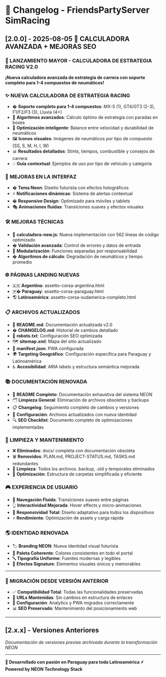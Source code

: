 # 🌟 Changelog - FriendsPartyServer SimRacing

## [2.0.0] - 2025-08-05 🚀 CALCULADORA AVANZADA + MEJORAS SEO

### 🎯 LANZAMIENTO MAYOR - CALCULADORA DE ESTRATEGIA RACING V2.0

**¡Nueva calculadora avanzada de estrategia de carrera con soporte completo para 1-4 compuestos de neumáticos!**

### ✨ **NUEVA CALCULADORA DE ESTRATEGIA RACING**
- �️ **Soporte completo para 1-4 compuestos**: MX-5 (1), GT4/GT3 (2-3), F1/F2/F3 (3), Lluvia (4+)
- 🧮 **Algoritmos avanzados**: Cálculo óptimo de estrategia con paradas en boxes
- 🎯 **Optimización inteligente**: Balance entre velocidad y durabilidad de neumáticos
- 🖼️ **Iconos visuales**: Imágenes de neumáticos por tipo de compuesto (SS, S, M, H, I, W)
- 📊 **Resultados detallados**: Stints, tiempos, combustible y consejos de carrera
- 💡 **Guía contextual**: Ejemplos de uso por tipo de vehículo y categoría

### 🏁 **MEJORAS EN LA INTERFAZ**
- � **Tema Neon**: Diseño futurista con efectos holográficos
- ⚡ **Notificaciones dinámicas**: Sistema de alertas contextual
- � **Responsive Design**: Optimizado para móviles y tablets
- 🎭 **Animaciones fluidas**: Transiciones suaves y efectos visuales

### 🛠️ **MEJORAS TÉCNICAS**
- 📝 **calculadora-new.js**: Nueva implementación con 562 líneas de código optimizado
- � **Validación avanzada**: Control de errores y datos de entrada
- 🔧 **Modularización**: Funciones separadas por responsabilidad
- � **Algoritmos de cálculo**: Degradación de neumáticos y tiempo promedio

### 🌐 **PÁGINAS LANDING NUEVAS**
- 🇦🇷 **Argentina**: assetto-corsa-argentina.html
- 🇵� **Paraguay**: assetto-corsa-paraguay.html  
- 🌎 **Latinoamérica**: assetto-corsa-sudamerica-completo.html

### 📋 **ARCHIVOS ACTUALIZADOS**
- 📖 **README.md**: Documentación actualizada v2.0
- � **CHANGELOG.md**: Historial de cambios detallado
- 🤖 **robots.txt**: Configuración SEO optimizada
- 🗺️ **sitemap.xml**: Mapa del sitio actualizado
- 📱 **manifest.json**: PWA configurada
- 🌍 **Targeting Geográfico**: Configuración específica para Paraguay y Latinoamérica
- ♿ **Accesibilidad**: ARIA labels y estructura semántica mejorada

### 📚 **DOCUMENTACIÓN RENOVADA**
- 📖 **README Completo**: Documentación exhaustiva del sistema NEON
- 🗂️ **Limpieza General**: Eliminación de archivos obsoletos y backups
- 📋 **Changelog**: Seguimiento completo de cambios y versiones
- 🔧 **Configuración**: Archivos actualizados con nueva identidad
- 🔍 **SEO Checklist**: Documento completo de optimizaciones implementadas

### 🧹 **LIMPIEZA Y MANTENIMIENTO**
- ❌ **Eliminados**: docs/ completa con documentación obsoleta
- 🗑️ **Removidos**: PLAN.md, PROJECT-STATUS.md, TASKS.md redundantes
- 🧽 **Limpieza**: Todos los archivos .backup, .old y temporales eliminados
- 📁 **Optimización**: Estructura de carpetas simplificada y eficiente

### 🎮 **EXPERIENCIA DE USUARIO**
- 🚀 **Navegación Fluida**: Transiciones suaves entre páginas
- 👆 **Interactividad Mejorada**: Hover effects y micro-animaciones
- 📱 **Responsividad Total**: Diseño adaptativo para todos los dispositivos
- ⚡ **Rendimiento**: Optimización de assets y carga rápida

### 🌎 **IDENTIDAD RENOVADA**
- 🏷️ **Branding NEON**: Nueva identidad visual futurista
- 🎨 **Paleta Coherente**: Colores consistentes en todo el portal
- 🔤 **Tipografía Uniforme**: Fuentes modernas y legibles
- 💫 **Efectos Signature**: Elementos visuales únicos y memorables

---

### 🔄 **MIGRACIÓN DESDE VERSIÓN ANTERIOR**
- ✅ **Compatibilidad Total**: Todas las funcionalidades preservadas
- 🔄 **URLs Mantenidas**: Sin cambios en estructura de enlaces
- 💾 **Configuración**: Analytics y PWA migrados correctamente
- 📊 **SEO Preservado**: Mantenimiento del posicionamiento web

---

## [2.x.x] - Versiones Anteriores
*Documentación de versiones previas archivada durante la transformación NEON*

---

**🎯 Desarrollado con pasión en Paraguay para toda Latinoamérica**
**⚡ Powered by NEON Technology Stack**
